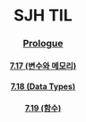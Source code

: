 <div align = "center">
 
 # **SJH TIL**

 ### [Prologue](https://github.com/SeoJunHa96/TIL/blob/main/Document/Prologue.md) 

 #### [7.17 (변수와 메모리)](https://github.com/SeoJunHa96/TIL/blob/main/Document/7.14.md)
 #### [7.18 (Data Types)](https://github.com/SeoJunHa96/TIL/blob/main/Document/7.18.md)
#### [7.19 (함수)](https://github.com/SeoJunHa96/TIL/blob/main/Document/7.%2019.md)

</div>
